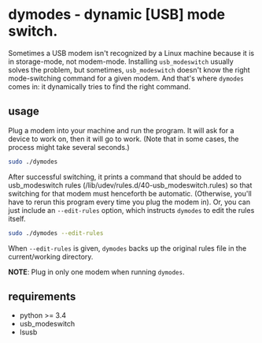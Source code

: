 # dymodes - dynamic [USB] mode switch.
Sometimes a USB modem isn't recognized by a Linux machine because it is in storage-mode, not modem-mode. Installing `usb_modeswitch` usually solves the problem, but sometimes, `usb_modeswitch` doesn't know the right mode-switching command for a given modem. And that's where `dymodes` comes in: it dynamically tries to find the right command.

## usage
Plug a modem into your machine and run the program. It will ask for a device to work on, then it will go to work. (Note that in some cases, the process might take several seconds.)

```sh
sudo ./dymodes
```

After successful switching, it prints a command that should be added to usb_modeswitch rules (/lib/udev/rules.d/40-usb_modeswitch.rules) so that switching for that modem must henceforth be automatic. (Otherwise, you'll have to rerun this program every time you plug the modem in). Or, you can just include an `--edit-rules` option, which instructs `dymodes` to edit the rules itself.

```sh
sudo ./dymodes --edit-rules
```

When `--edit-rules` is given, `dymodes` backs up the original rules file in the current/working directory.

**NOTE**: Plug in only one modem when running `dymodes`.

## requirements
 - python >= 3.4
 - usb_modeswitch
 - lsusb
